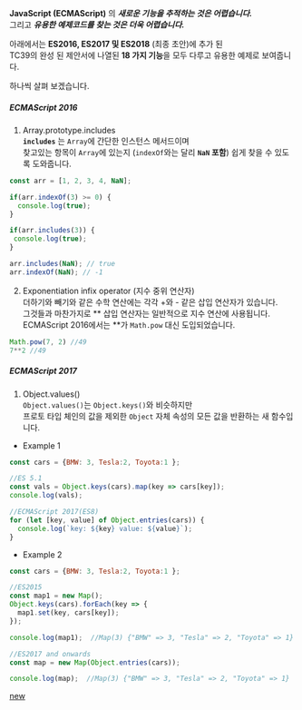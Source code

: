 
**JavaScript (ECMAScript)** 의 ***새로운 기능을 추적하는 것은 어렵습니다.***  
그리고 ***유용한 예제코드를 찾는 것은 더욱 어렵습니다.***  


아래에서는 **ES2016, ES2017 및 ES2018** (최종 초안)에 추가 된  
TC39의 완성 된 제안서에 나열된 **18 가지 기능**을 모두 다루고 유용한 예제로 보여줍니다.  

하나씩 살펴 보겠습니다.  

##### ECMAScript 2016

1. Array.prototype.includes  
**`includes`** 는 `Array`에 간단한 인스턴스 메서드이며  
찾고있는 항목이 `Array`에 있는지 (`indexOf`와는 달리 **`NaN` 포함**) 쉽게 찾을 수 있도록 도와줍니다.  

~~~javascript
const arr = [1, 2, 3, 4, NaN];

if(arr.indexOf(3) >= 0) {
  console.log(true);
}

if(arr.includes(3)) {
 console.log(true);
}

arr.includes(NaN); // true
arr.indexOf(NaN); // -1
~~~

2. Exponentiation infix operator (지수 중위 연산자)  
더하기와 빼기와 같은 수학 연산에는 각각 +와 - 같은 삽입 연산자가 있습니다.  
그것들과 마찬가지로 \*\* 삽입 연산자는 일반적으로 지수 연산에 사용됩니다.  
ECMAScript 2016에서는 \*\*가 `Math.pow` 대신 도입되었습니다.  
~~~javascript
Math.pow(7, 2) //49
7**2 //49
~~~

##### ECMAScript 2017
1. Object.values()  
`Object.values()`는 `Object.keys()`와 비슷하지만  
프로토 타입 체인의 값을 제외한 `Object` 자체 속성의 모든 값을 반환하는 새 함수입니다.  
* Example 1
~~~javascript
const cars = {BMW: 3, Tesla:2, Toyota:1 };

//ES 5.1
const vals = Object.keys(cars).map(key => cars[key]);
console.log(vals);

//ECMAScript 2017(ES8)
for (let [key, value] of Object.entries(cars)) {
  console.log(`key: ${key} value: ${value}`);
}
~~~
* Example 2
~~~javascript
const cars = {BMW: 3, Tesla:2, Toyota:1 };

//ES2015
const map1 = new Map();
Object.keys(cars).forEach(key => {
  map1.set(key, cars[key]);
});

console.log(map1);  //Map(3) {"BMW" => 3, "Tesla" => 2, "Toyota" => 1}

//ES2017 and onwards
const map = new Map(Object.entries(cars));

console.log(map);  //Map(3) {"BMW" => 3, "Tesla" => 2, "Toyota" => 1}
~~~


[new](https://medium.freecodecamp.org/here-are-examples-of-everything-new-in-ecmascript-2016-2017-and-2018-d52fa3b5a70e)
